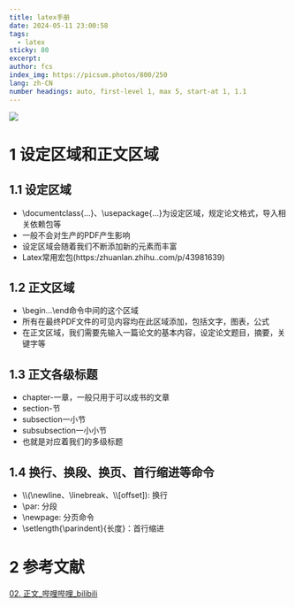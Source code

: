 ```yaml
---
title: latex手册
date: 2024-05-11 23:00:58
tags:
  - latex
sticky: 80
excerpt: 
author: fcs
index_img: https://picsum.photos/800/250
lang: zh-CN
number headings: auto, first-level 1, max 5, start-at 1, 1.1
---
```


![](https://picsum.photos/800/250)

# 1 设定区域和正文区域

## 1.1 设定区域

- \documentclass{…}、\usepackage{…}为设定区域，规定论文格式，导入相关依赖包等
- 一般不会对生产的PDF产生影响
- 设定区域会随着我们不断添加新的元素而丰富
- Latex常用宏包(https:/zhuanlan.zhihu..com/p/43981639)

## 1.2 正文区域

- \begin…\end命令中间的这个区域
- 所有在最终PDF文件的可见内容均在此区域添加，包括文字，图表，公式
- 在正文区域，我们需要先输入一篇论文的基本内容，设定论文题目，摘要，关键字等

## 1.3 正文各级标题

- chapter-一章，一般只用于可以成书的文章
- section-节
- subsection一小节
- subsubsection一小小节
- 也就是对应着我们的多级标题

## 1.4 换行、换段、换页、首行缩进等命令

- \\\\(\newline、\linebreak、\\\\[offset]): 换行
- \par: 分段
- \newpage: 分页命令
- \setlength{\parindent}{长度}：首行缩进

# 2 参考文献

[02. 正文\_哔哩哔哩\_bilibili](https://www.bilibili.com/video/BV1Mc411S75c?p=3&vd_source=9c896fa9c3f9023797e8efe7be0c113e)